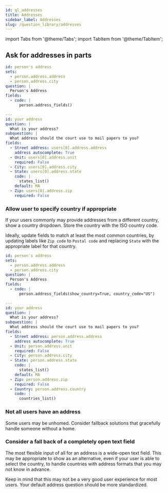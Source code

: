 ```yaml
---
id: ql_addresses
title: Addresses
sidebar_label: Addresses
slug: /question_library/addresses
---
```


import Tabs from '@theme/Tabs';
import TabItem from '@theme/TabItem';

## Ask for addresses in parts

<Tabs>
  <TabItem value="Assembly Line Example" label="Assembly Line Example" default>

```yaml
id: person's address
sets:
  - person.address.address
  - person.address.city
question: |
  Person's Address
fields:
  - code: |
      person.address_fields()
```      

  </TabItem>
  <TabItem value="Vanilla Docassemble" label="Vanilla Docassemble">

```yaml
---
id: your address
question: |
  What is your address?
subquestion: |
  What address should the court use to mail papers to you?
fields:
  - Street address: users[0].address.address
    address autocomplete: True
  - Unit: users[0].address.unit
    required: False
  - City: users[0].address.city
  - State: users[0].address.state
    code: |
      states_list()
    default: MA      
  - Zip: users[0].address.zip
    required: False
```

  </TabItem>
</Tabs>

### Allow user to specify country if appropriate

If your users commonly may provide addresses from a different country, 
show a country dropdown. Store the country with the ISO country code.

Ideally, update fields to match at least the most common countries, by
updating labels like `Zip code` to `Postal code` and replacing 
`State` with the appropriate label for that country.

<Tabs>
  <TabItem value="Assembly Line Example" label="Assembly Line Example" default>

```yaml
id: person's address
sets:
  - person.address.address
  - person.address.city
question: |
  Person's Address
fields:
  - code: |
      person.address_fields(show_country=True, country_code="US")
```      

  </TabItem>
  <TabItem value="Vanilla Docassemble" label="Vanilla Docassemble">

```yaml
---
id: your address
question: |
  What is your address?
subquestion: |
  What address should the court use to mail papers to you?
fields:
  - Street address: person.address.address
    address autocomplete: True
  - Unit: person.address.unit
    required: False
  - City: person.address.city
  - State: person.address.state
    code: |
      states_list()
    default: MA      
  - Zip: person.address.zip
    required: False
  - Country: person.address.country
    code: |
      countries_list()
```

  </TabItem>
</Tabs>

### Not all users have an address

Some users may be unhomed. Consider fallback solutions that gracefully handle
someone without a home.

### Consider a fall back of a completely open text field

The most flexible input of all for an address is a wide-open text field. This
may be appropriate to show as an alternative, even if your user is able to
select the country, to handle countries with address formats that you may not
know in advance.

Keep in mind that this may not be a very good user experience for most users.
Your default address question should be more standardized.